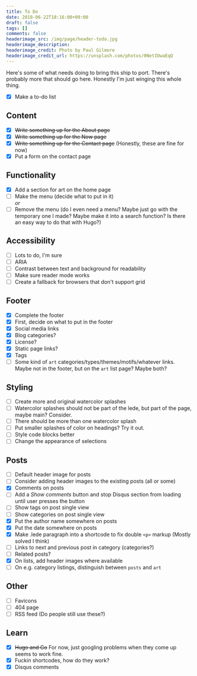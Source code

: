 ```yaml
---
title: To Do
date: 2018-06-22T18:16:00+09:00
draft: false
tags: []
comments: false
headerimage_src: /img/page/header-todo.jpg
headerimage_description:
headerimage_credit: Photo by Paul Gilmore
headerimage_credit_url: https://unsplash.com/photos/0NetIOwaEqQ
---
```


Here's some of what needs doing to bring this ship to port. There's probably more that should go here. Honestly I'm just winging this whole thing.
<!--more-->

- [x] Make a to-do list

## Content

- [x] ~~Write something up for the About page~~
- [x] ~~Write something up for the Now page~~
- [x] ~~Write something up for the Contact page~~ (Honestly, these are fine for now)
- [x] Put a form on the contact page

## Functionality

- [x] Add a section for art on the home page
- [ ] Make the menu (decide what to put in it)  
_or_
- [ ] Remove the menu (do I even need a menu? Maybe just go with the temporary one I made? Maybe make it into a search function? Is there an easy way to do that with Hugo?)

## Accessibility

- [ ] Lots to do, I'm sure
- [ ] ARIA
- [ ] Contrast between text and background for readability
- [ ] Make sure reader mode works
- [ ] Create a fallback for browsers that don't support grid

## Footer

- [x] Complete the footer
- [x] First, decide on what to put in the footer
- [x] Social media links
- [x] Blog categories?
- [x] License?
- [x] Static page links?
- [x] Tags
- [ ] Some kind of `art` categories/types/themes/motifs/whatever links. Maybe not in the footer, but on the `art` list page? Maybe both?

## Styling

- [ ] Create more and original watercolor splashes
- [ ] Watercolor splashes should not be part of the lede, but part of the page, maybe main? Consider.
- [ ] There should be more than one watercolor splash
- [ ] Put smaller splashes of color on headings? Try it out.
- [ ] Style code blocks better
- [ ] Change the appearance of selections

## Posts

- [ ] Default header image for posts
- [ ] Consider adding header images to the existing posts (all or some)
- [x] Comments on posts
- [ ] Add a _Show comments_ button and stop Disqus section from loading until user presses the button 
- [ ] Show tags on post single view
- [ ] Show categories on post single view
- [x] Put the author name somewhere on posts
- [x] Put the date somewhere on posts
- [x] Make .lede paragraph into a shortcode to fix double `<p>` markup (Mostly solved I think)
- [ ] Links to next and previous post in category (categories?)
- [ ] Related posts?
- [x] On lists, add header images where available
- [ ] On e.g. category listings, distinguish between `posts` and `art`

## Other

- [ ] Favicons
- [ ] 404 page
- [ ] RSS feed (Do people still use these?)

## Learn

- [x] ~~Hugo and Go~~ For now, just googling problems when they come up seems to work fine.
- [x] Fuckin shortcodes, how do they work?
- [x] Disqus comments
